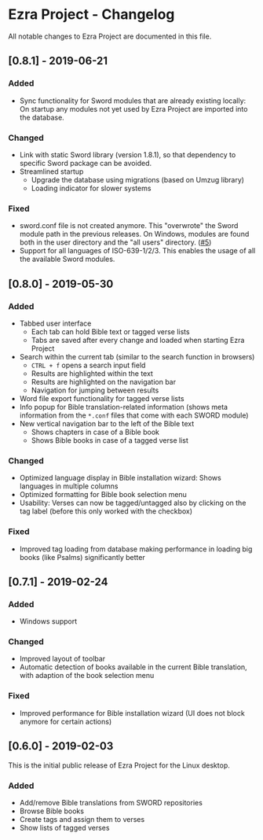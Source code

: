 # Ezra Project - Changelog
All notable changes to Ezra Project are documented in this file.

<!--
## [Unreleased]
### Added
* Tags can now be shown in a column next to the bible text. This is particularly useful when having a lot of tags, as it
  gives more overview and makes it easier to focus on the text.
* Section titles (from SWORD modules) can now be shown/hidden based on an option in the menu.
* Information about SWORD modules can now be shown before installation when using the bible translation wizard.
* Automatic upload of information to Sentry.io in case of JavaScript bugs
* Additional packages/platforms:
  - macOS support (macOS build produces signed & notarized DMGs compatible with macOS 10.14 Mojave)
  - Installer for Windows app
  - OpenSuse package

### Changed
* Added module location as another attribute to module information dialog
* Show number of tagged verses in title of tagged verse list popup
* Show SWORD version in bible module info dialogue
* Added Windows build instructions ([#2][i2])
* Upgraded Electron from 4.2.6 to 4.2.9

### Fixed
* Corrected bug with Sword paths on Windows and Unix. Now both the user path and the global path gets evaluated correctly both on Windows and on Unix.
* Only disable close button of first tab when it's the last one
* Remember the last selected bible translation and set that as a default for new tabs
* Properly rename tab titles containing tags after tag has been renamed
* Optimized package size (when packaging remove build artifacts not necessary for production)

[i2]: https://github.com/tobias-klein/ezra-project/issues/2

-->

## [0.8.1] - 2019-06-21
### Added
* Sync functionality for Sword modules that are already existing locally: On startup any modules not yet used by Ezra Project are imported into the database.

### Changed
* Link with static Sword library (version 1.8.1), so that dependency to specific Sword package can be avoided.
* Streamlined startup
  * Upgrade the database using migrations (based on Umzug library)
  * Loading indicator for slower systems

### Fixed
* sword.conf file is not created anymore. This "overwrote" the Sword module path in the previous releases. On Windows, modules are found both in the user directory and the "all users" directory. ([#5][i5])
* Support for all languages of ISO-639-1/2/3. This enables the usage of all the available Sword modules.

[i5]: https://github.com/tobias-klein/ezra-project/issues/5


## [0.8.0] - 2019-05-30
### Added
* Tabbed user interface
  * Each tab can hold Bible text or tagged verse lists
  * Tabs are saved after every change and loaded when starting Ezra Project
* Search within the current tab (similar to the search function in browsers)
  * `CTRL + f` opens a search input field
  * Results are highlighted within the text
  * Results are highlighted on the navigation bar
  * Navigation for jumping between results
* Word file export functionality for tagged verse lists
* Info popup for Bible translation-related information (shows meta information from the `*.conf` files that come with each SWORD module)
* New vertical navigation bar to the left of the Bible text
  * Shows chapters in case of a Bible book
  * Shows Bible books in case of a tagged verse list

### Changed
* Optimized language display in Bible installation wizard: Shows languages in multiple columns
* Optimized formatting for Bible book selection menu
* Usability: Verses can now be tagged/untagged also by clicking on the tag label (before this only worked with the checkbox)

### Fixed
* Improved tag loading from database making performance in loading big books (like Psalms) significantly better


## [0.7.1] - 2019-02-24
### Added
* Windows support

### Changed
* Improved layout of toolbar
* Automatic detection of books available in the current Bible translation, with adaption of the book selection menu

### Fixed
* Improved performance for Bible installation wizard (UI does not block anymore for certain actions)

## [0.6.0] - 2019-02-03
This is the initial public release of Ezra Project for the Linux desktop.
### Added
* Add/remove Bible translations from SWORD repositories
* Browse Bible books
* Create tags and assign them to verses
* Show lists of tagged verses
